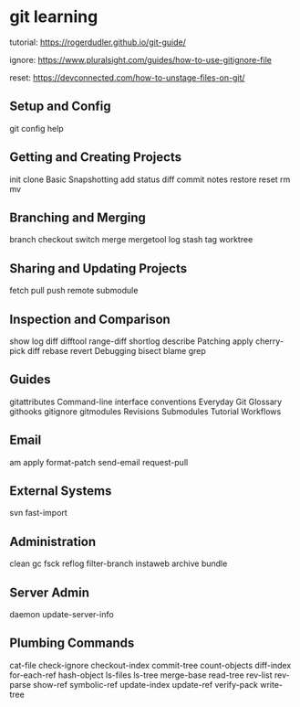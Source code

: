 # git learning
tutorial: https://rogerdudler.github.io/git-guide/

ignore: https://www.pluralsight.com/guides/how-to-use-gitignore-file

reset: https://devconnected.com/how-to-unstage-files-on-git/

## Setup and Config
git
config
help
## Getting and Creating Projects
init
clone
Basic Snapshotting
add
status
diff
commit
notes
restore
reset
rm
mv
## Branching and Merging
branch
checkout
switch
merge
mergetool
log
stash
tag
worktree
## Sharing and Updating Projects
fetch
pull
push
remote
submodule
## Inspection and Comparison
show
log
diff
difftool
range-diff
shortlog
describe
Patching
apply
cherry-pick
diff
rebase
revert
Debugging
bisect
blame
grep
## Guides
gitattributes
Command-line interface conventions
Everyday Git
Glossary
githooks
gitignore
gitmodules
Revisions
Submodules
Tutorial
Workflows
## Email
am
apply
format-patch
send-email
request-pull
## External Systems
svn
fast-import
## Administration
clean
gc
fsck
reflog
filter-branch
instaweb
archive
bundle
## Server Admin
daemon
update-server-info
## Plumbing Commands
cat-file
check-ignore
checkout-index
commit-tree
count-objects
diff-index
for-each-ref
hash-object
ls-files
ls-tree
merge-base
read-tree
rev-list
rev-parse
show-ref
symbolic-ref
update-index
update-ref
verify-pack
write-tree
